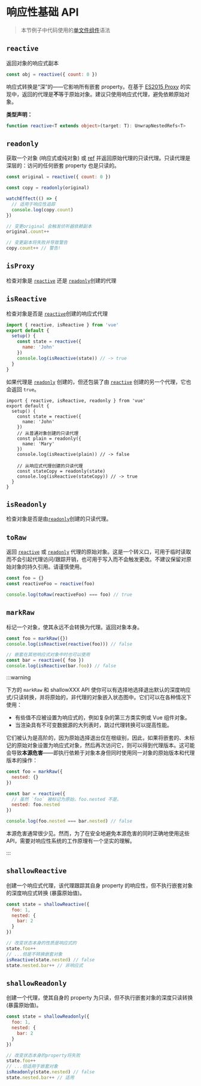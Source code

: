 # 响应性基础 API

> 本节例子中代码使用的[单文件组件](../guide/single-file-component.html)语法

## `reactive`

返回对象的响应式副本

```js
const obj = reactive({ count: 0 })
```

响应式转换是“深”的——它影响所有嵌套 property。在基于 [ES2015 Proxy](https://developer.mozilla.org/en-US/docs/Web/JavaScript/Reference/Global_Objects/Proxy) 的实现中，返回的代理是**不**等于原始对象。建议只使用响应式代理，避免依赖原始对象。

**类型声明：**

```ts
function reactive<T extends object>(target: T): UnwrapNestedRefs<T>
```

## `readonly`

获取一个对象 (响应式或纯对象) 或 [ref](./refs-api.html#ref) 并返回原始代理的只读代理。只读代理是深层的：访问的任何嵌套 property 也是只读的。

```js
const original = reactive({ count: 0 })

const copy = readonly(original)

watchEffect(() => {
  // 适用于响应性追踪
  console.log(copy.count)
})

// 变更original 会触发侦听器依赖副本
original.count++

// 变更副本将失败并导致警告
copy.count++ // 警告!
```

## `isProxy`

检查对象是 [`reactive`](#reactive) 还是 [`readonly`](#readonly)创建的代理

## `isReactive`

检查对象是否是 [`reactive`](#reactive)创建的响应式代理

```js
import { reactive, isReactive } from 'vue'
export default {
  setup() {
    const state = reactive({
      name: 'John'
    })
    console.log(isReactive(state)) // -> true
  }
}
```


如果代理是 [`readonly`](#readonly) 创建的，但还包装了由 [`reactive`](#reactive) 创建的另一个代理，它也会返回 `true`。


```js{7-15}
import { reactive, isReactive, readonly } from 'vue'
export default {
  setup() {
    const state = reactive({
      name: 'John'
    })
    // 从普通对象创建的只读代理
    const plain = readonly({
      name: 'Mary'
    })
    console.log(isReactive(plain)) // -> false

    // 从响应式代理创建的只读代理
    const stateCopy = readonly(state)
    console.log(isReactive(stateCopy)) // -> true
  }
}
```

## `isReadonly`

检查对象是否是由[`readonly`](#readonly)创建的只读代理。

## `toRaw`

返回 [`reactive`](#reactive) 或 [`readonly`](#readonly) 代理的原始对象。这是一个转义口，可用于临时读取而不会引起代理访问/跟踪开销，也可用于写入而不会触发更改。不建议保留对原始对象的持久引用。请谨慎使用。

```js
const foo = {}
const reactiveFoo = reactive(foo)

console.log(toRaw(reactiveFoo) === foo) // true
```

## `markRaw`

标记一个对象，使其永远不会转换为代理。返回对象本身。

```js
const foo = markRaw({})
console.log(isReactive(reactive(foo))) // false

// 嵌套在其他响应式对象中时也可以使用
const bar = reactive({ foo })
console.log(isReactive(bar.foo)) // false
```

:::warning

下方的 `markRaw` 和 shallowXXX API 使你可以有选择地选择退出默认的深度响应式/只读转换，并将原始的，非代理的对象嵌入状态图中。它们可以在各种情况下使用：

- 有些值不应被设置为响应式的，例如复杂的第三方类实例或 Vue 组件对象。
- 当渲染具有不可变数据源的大列表时，跳过代理转换可以提高性能。

它们被认为是高阶的，因为原始选择退出仅在根级别，因此，如果将嵌套的、未标记的原始对象设置为响应式对象，然后再次访问它，则可以得到代理版本。这可能会导致**本源危害**——即执行依赖于对象本身但同时使用同一对象的原始版本和代理版本的操作：

```js
const foo = markRaw({
  nested: {}
})

const bar = reactive({
  // 虽然 `foo` 被标记为原始，foo.nested 不是。
  nested: foo.nested
})

console.log(foo.nested === bar.nested) // false
```

本源危害通常很少见。然而，为了在安全地避免本源危害的同时正确地使用这些 API，需要对响应性系统的工作原理有一个坚实的理解。

:::

## `shallowReactive`

创建一个响应式代理，该代理跟踪其自身 property 的响应性，但不执行嵌套对象的深度响应式转换 (暴露原始值)。

```js
const state = shallowReactive({
  foo: 1,
  nested: {
    bar: 2
  }
})

// 改变状态本身的性质是响应式的
state.foo++
// ...但是不转换嵌套对象
isReactive(state.nested) // false
state.nested.bar++ // 非响应式
```

## `shallowReadonly`

创建一个代理，使其自身的 property 为只读，但不执行嵌套对象的深度只读转换 (暴露原始值)。

```js
const state = shallowReadonly({
  foo: 1,
  nested: {
    bar: 2
  }
})

// 改变状态本身的property将失败
state.foo++
// ...但适用于嵌套对象
isReadonly(state.nested) // false
state.nested.bar++ // 适用
```
